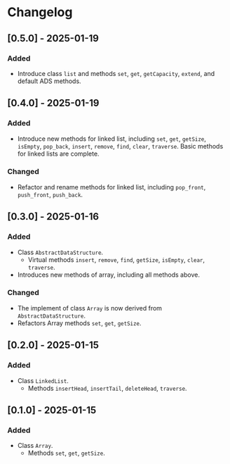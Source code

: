 # Changelog

## [0.5.0] - 2025-01-19

### Added
- Introduce class `list` and methods `set`, `get`, `getCapacity`, `extend`,
and default ADS methods.

## [0.4.0] - 2025-01-19

### Added
- Introduce new methods for linked list, including `set`, `get`, `getSize`,
`isEmpty`, `pop_back`, `insert`, `remove`, `find`, `clear`, `traverse`. Basic
methods for linked lists are complete.

### Changed
- Refactor and rename methods for linked list, including `pop_front`, 
`push_front`, `push_back`.

## [0.3.0] - 2025-01-16
### Added
- Class `AbstractDataStructure`.
  - Virtual methods `insert`, `remove`, `find`, `getSize`, `isEmpty`,
  `clear`, `traverse`.
- Introduces new methods of array, including all methods above.

### Changed
- The implement of class `Array` is now derived from `AbstractDataStructure`.
- Refactors Array methods `set`, `get`, `getSize`.


## [0.2.0] - 2025-01-15
### Added
- Class `LinkedList`.
  - Methods `insertHead`, `insertTail`, `deleteHead`, `traverse`.


## [0.1.0] - 2025-01-15
### Added
- Class `Array`.
  - Methods `set`, `get`, `getSize`.
